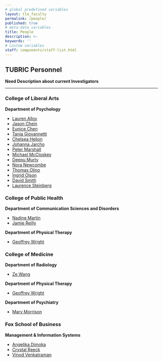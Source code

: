 ```yaml
---
# global predefined variables
layout: tla_faculty
permalink: /people/
published: true
# meta-data variables
title: People
description: >-
keywords: ''
# custom variables
staff: components/staff-list.html
---
```

## TUBRIC Personnel
**Need Description about current Investigators**

___

### College of Liberal Arts
**Department of Psychology**<br>

 - [Lauren Alloy](https://liberalarts.temple.edu/academics/faculty/alloy-lauren)
 - [Jason Chein](https://liberalarts.temple.edu/academics/faculty/chein-jason)
 - [Eunice Chen](https://liberalarts.temple.edu/academics/faculty/chen-eunice)
 - [Tania Giovannetti](https://liberalarts.temple.edu/academics/faculty/giovannetti-tania)
 - [Chelsea Helion](http://chelseahelion.squarespace.com/)
 - [Johanna Jarcho](https://liberalarts.temple.edu/academics/faculty/jarcho-johanna)
 - [Peter Marshall](https://liberalarts.temple.edu/academics/faculty/marshall-peter-j)
 - [Michael McCloskey](https://liberalarts.temple.edu/academics/faculty/mccloskey-michael)
 - [Deepu Murty](https://liberalarts.temple.edu/academics/faculty/murty-vishnu)
 - [Nora Newcombe](https://liberalarts.temple.edu/academics/faculty/newcombe-nora)
 - [Thomas Olino](https://liberalarts.temple.edu/academics/faculty/olino-thomas)
 - [Ingrid Olson](https://liberalarts.temple.edu/academics/faculty/olson-ingrid)
 - [David Smith](https://liberalarts.temple.edu/academics/faculty/smith-david)
- [Laurence Steinberg](https://liberalarts.temple.edu/academics/faculty/steinberg-laurence) 
 
### College of Public Health

**Department of Communication Sciences and Disorders**<br>
- [Nadine Martin](https://cph.temple.edu/commsci/faculty/nadine-martin) 
- [Jamie Reilly](https://cph.temple.edu/commsci/faculty/jamie-reilly) 

**Department of Physical Therapy**<br>
- [Geoffrey Wright](https://cph.temple.edu/pt/faculty/w-geoffrey-wright)

### College of Medicine

**Department of Radiology**<br>
- [Ze Wang](https://medicine.temple.edu/ze-wang)

**Department of Physical Therapy**<br>
- [Geoffrey Wright](https://cph.temple.edu/pt/faculty/w-geoffrey-wright)

**Department of Psychiatry**<br>
- [Mary Morrison](https://medicine.temple.edu/mary-morrison)

### Fox School of Business

**Management & Information Systems**<br>
- [Angelika Dimoka](https://www.fox.temple.edu/mcm_people/dr-angelika-dimoka/)
- [Crystal Reeck](https://www.fox.temple.edu/mcm_people/crystal-reeck/)
- [Vinod Venkatraman](https://www.fox.temple.edu/mcm_people/vinod-venkatraman/)
